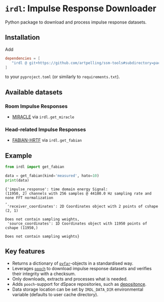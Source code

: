 # `irdl`: Impulse Response Downloader
Python package to download and process impulse response datasets.

## Installation
Add
``` toml
dependencies = [
   "irdl @ git+https://github.com/artpelling/ssm-tools#subdirectory=packages/irdl"
]
```
to your `pyproject.toml` (or similarly to `requirements.txt`). 

## Available datasets

### Room Impulse Responses
- [MIRACLE](https://doi.org/10.14279/depositonce-20837) via `irdl.get_miracle`

### Head-related Impulse Responses
- [FABIAN-HRTF](https://doi.org/10.14279/depositonce-5718.5) via `irdl.get_fabian`

## Example

``` python
from irdl import get_fabian

data = get_fabian(kind='measured', hato=10)
print(data)
```

``` shell
{'impulse_response': time domain energy Signal:
(11950, 2) channels with 256 samples @ 44100.0 Hz sampling rate and none FFT normalization
,
 'receiver_coordinates': 2D Coordinates object with 2 points of cshape (2, 1)

Does not contain sampling weights,
 'source_coordinates': 1D Coordinates object with 11950 points of cshape (11950,)

Does not contain sampling weights}
```

## Key features
- Returns a dictionary of [`pyfar`](https://pyfar.org)-objects in a standardised way.
- Leverages [`pooch`](https://www.fatiando.org/pooch/latest/) to download impulse response datasets and verifies their integrity with a checksum. 
- Only downloads, extracts and processes what is needed.
- Adds `pooch`-support for dSpace repositories, such as [depositonce](https://depositonce.tu-berlin.de/home).
- Data storage location can be set by `IRDL_DATA_DIR` environmental variable (defaults to user cache directory).
